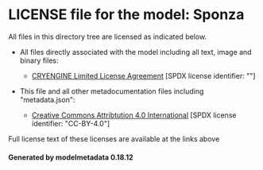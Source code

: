 # LICENSE file for the model: Sponza

All files in this directory tree are licensed as indicated below.

* All files directly associated with the model including all text, image and binary files:

  * [CRYENGINE Limited License Agreement]("") [SPDX license identifier: ""]

* This file and all other metadocumentation files including "metadata.json":

  * [Creative Commons Attribtution 4.0 International]("https://creativecommons.org/licenses/by/4.0/legalcode") [SPDX license identifier: "CC-BY-4.0"]

Full license text of these licenses are available at the links above

#### Generated by modelmetadata 0.18.12